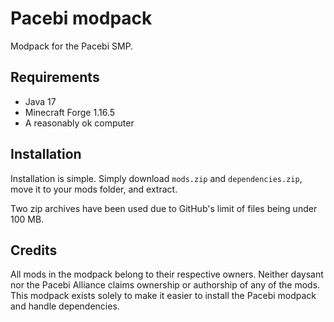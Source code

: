 # Pacebi modpack
Modpack for the Pacebi SMP.

## Requirements
- Java 17
- Minecraft Forge 1.16.5
- A reasonably ok computer

## Installation
Installation is simple. Simply download `mods.zip` and `dependencies.zip`, move it to your mods folder, and extract.

Two zip archives have been used due to GitHub's limit of files being under 100 MB.

## Credits
All mods in the modpack belong to their respective owners. Neither daysant nor the Pacebi Alliance claims ownership or authorship of any of the mods.<br>
This modpack exists solely to make it easier to install the Pacebi modpack and handle dependencies.
